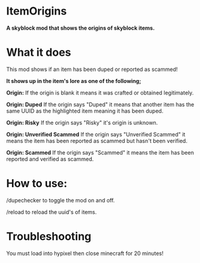 #  **ItemOrigins**
**A skyblock mod that shows the origins of skyblock items.**


# **What it does**
This mod shows if an item has been duped or reported as scammed!

**It shows up in the item's lore as one of the following;**

**Origin:**
If the origin is blank it means it was crafted or obtained legitimately.


**Origin: Duped**
If the origin says "Duped" it means that another item has the same UUID as the highlighted item meaning it has been duped.


**Origin: Risky** 
If the origin says "Risky" it's origin is unknown.


**Origin: Unverified Scammed**
If the origin says "Unverified Scammed" it means the item has been reported as scammed but hasn't been verified.


**Origin: Scammed**
If the origin says "Scammed" it means the item has been reported and verified as scammed.


# **How to use:**
/dupechecker to toggle the mod on and off.

/reload to reload the uuid's of items.


# **Troubleshooting**
You must load into hypixel then close minecraft for 20 minutes!

